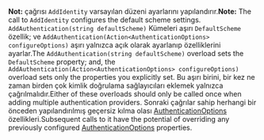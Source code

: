 <span data-ttu-id="3217b-101">**Not:** çağrısı `AddIdentity` varsayılan düzeni ayarlarını yapılandırır.</span><span class="sxs-lookup"><span data-stu-id="3217b-101">**Note:** The call to `AddIdentity` configures the default scheme settings.</span></span> <span data-ttu-id="3217b-102">`AddAuthentication(string defaultScheme)` Kümeleri aşırı `DefaultScheme` özellik; ve `AddAuthentication(Action<AuthenticationOptions> configureOptions)` aşırı yalnızca açık olarak ayarlanıp özelliklerini ayarlar.</span><span class="sxs-lookup"><span data-stu-id="3217b-102">The `AddAuthentication(string defaultScheme)` overload sets the `DefaultScheme` property; and, the `AddAuthentication(Action<AuthenticationOptions> configureOptions)` overload sets only the properties you explicitly set.</span></span> <span data-ttu-id="3217b-103">Bu aşırı birini, bir kez ne zaman birden çok kimlik doğrulama sağlayıcıları eklemek yalnızca çağrılmalıdır.</span><span class="sxs-lookup"><span data-stu-id="3217b-103">Either of these overloads should only be called once when adding multiple authentication providers.</span></span> <span data-ttu-id="3217b-104">Sonraki çağrılar sahip herhangi bir önceden yapılandırılmış geçersiz kılma olası [AuthenticationOptions](https://docs.microsoft.com/aspnet/core/api/microsoft.aspnetcore.builder.authenticationoptions) özellikleri.</span><span class="sxs-lookup"><span data-stu-id="3217b-104">Subsequent calls to it have the potential of overriding any previously configured [AuthenticationOptions](https://docs.microsoft.com/aspnet/core/api/microsoft.aspnetcore.builder.authenticationoptions) properties.</span></span>